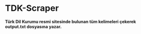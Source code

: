 # TDK-Scraper
#### Türk Dil Kurumu resmi sitesinde bulunan tüm kelimeleri çekerek output.txt dosyasına yazar.